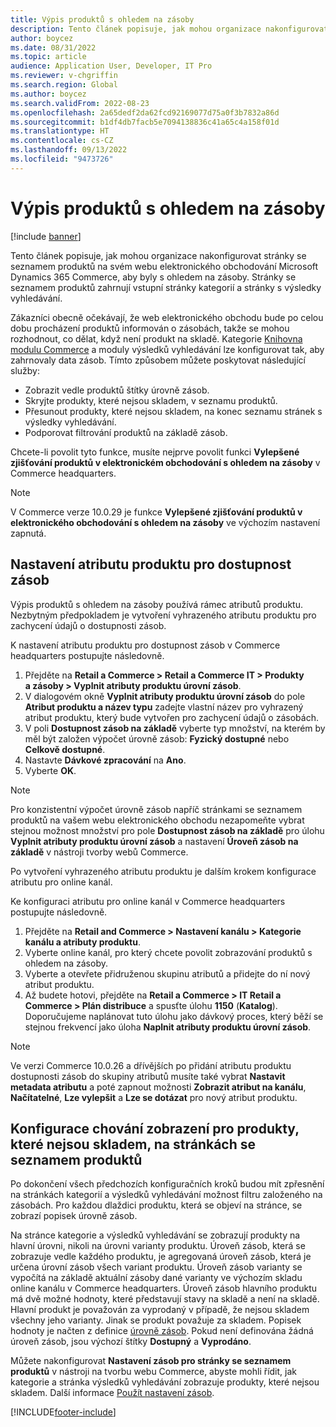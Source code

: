 ```yaml
---
title: Výpis produktů s ohledem na zásoby
description: Tento článek popisuje, jak mohou organizace nakonfigurovat stránky se seznamem produktů na svém webu elektronického obchodování Microsoft Dynamics 365 Commerce, aby byly s ohledem na zásoby.
author: boycez
ms.date: 08/31/2022
ms.topic: article
audience: Application User, Developer, IT Pro
ms.reviewer: v-chgriffin
ms.search.region: Global
ms.author: boycez
ms.search.validFrom: 2022-08-23
ms.openlocfilehash: 2a65dedf2da62fcd92169077d75a0f3b7832a86d
ms.sourcegitcommit: b1df4db7facb5e7094138836c41a65c4a158f01d
ms.translationtype: HT
ms.contentlocale: cs-CZ
ms.lasthandoff: 09/13/2022
ms.locfileid: "9473726"
---
```

# <a name="inventory-aware-product-listing"></a>Výpis produktů s ohledem na zásoby

[!include [banner](../includes/banner.md)]

Tento článek popisuje, jak mohou organizace nakonfigurovat stránky se seznamem produktů na svém webu elektronického obchodování Microsoft Dynamics 365 Commerce, aby byly s ohledem na zásoby. Stránky se seznamem produktů zahrnují vstupní stránky kategorií a stránky s výsledky vyhledávání.

Zákazníci obecně očekávají, že web elektronického obchodu bude po celou dobu procházení produktů informován o zásobách, takže se mohou rozhodnout, co dělat, když není produkt na skladě. Kategorie [Knihovna modulu Commerce](starter-kit-overview.md) a moduly výsledků vyhledávání lze konfigurovat tak, aby zahrnovaly data zásob. Tímto způsobem můžete poskytovat následující služby:

- Zobrazit vedle produktů štítky úrovně zásob.
- Skryjte produkty, které nejsou skladem, v seznamu produktů.
- Přesunout produkty, které nejsou skladem, na konec seznamu stránek s výsledky vyhledávání.
- Podporovat filtrování produktů na základě zásob.

Chcete-li povolit tyto funkce, musíte nejprve povolit funkci **Vylepšené zjišťování produktů v elektronickém obchodování s ohledem na zásoby** v Commerce headquarters.

> [!NOTE]
> V Commerce verze 10.0.29 je funkce **Vylepšené zjišťování produktů v elektronického obchodování s ohledem na zásoby** ve výchozím nastavení zapnutá.

## <a name="set-up-product-attribute-for-inventory-availability"></a>Nastavení atributu produktu pro dostupnost zásob

Výpis produktů s ohledem na zásoby používá rámec atributů produktu. Nezbytným předpokladem je vytvoření vyhrazeného atributu produktu pro zachycení údajů o dostupnosti zásob.

K nastavení atributu produktu pro dostupnost zásob v Commerce headquarters postupujte následovně.

1. Přejděte na **Retail a Commerce \> Retail a Commerce IT \> Produkty a zásoby \> Vyplnit atributy produktu úrovní zásob**.
1. V dialogovém okně **Vyplnit atributy produktu úrovní zásob** do pole **Atribut produktu a název typu** zadejte vlastní název pro vyhrazený atribut produktu, který bude vytvořen pro zachycení údajů o zásobách.
1. V poli **Dostupnost zásob na základě** vyberte typ množství, na kterém by měl být založen výpočet úrovně zásob: **Fyzický dostupné** nebo **Celkově dostupné**.
1. Nastavte **Dávkové zpracování** na **Ano**.
1. Vyberte **OK**.

> [!NOTE]
> Pro konzistentní výpočet úrovně zásob napříč stránkami se seznamem produktů na vašem webu elektronického obchodu nezapomeňte vybrat stejnou možnost množství pro pole **Dostupnost zásob na základě** pro úlohu **Vyplnit atributy produktu úrovní zásob** a nastavení **Úroveň zásob na základě** v nástroji tvorby webů Commerce.

Po vytvoření vyhrazeného atributu produktu je dalším krokem konfigurace atributu pro online kanál.

Ke konfiguraci atributu pro online kanál v Commerce headquarters postupujte následovně.

1. Přejděte na **Retail and Commerce \> Nastavení kanálu \> Kategorie kanálu a atributy produktu**.
1. Vyberte online kanál, pro který chcete povolit zobrazování produktů s ohledem na zásoby.
1. Vyberte a otevřete přidruženou skupinu atributů a přidejte do ní nový atribut produktu.
1. Až budete hotovi, přejděte na **Retail a Commerce \> IT Retail a Commerce \> Plán distribuce** a spusťte úlohu **1150** (**Katalog**). Doporučujeme naplánovat tuto úlohu jako dávkový proces, který běží se stejnou frekvencí jako úloha **Naplnit atributy produktu úrovní zásob**.

> [!NOTE]
> Ve verzi Commerce 10.0.26 a dřívějších po přidání atributu produktu dostupnosti zásob do skupiny atributů musíte také vybrat **Nastavit metadata atributu** a poté zapnout možnosti **Zobrazit atribut na kanálu**, **Načítatelné**, **Lze vylepšit** a **Lze se dotázat** pro nový atribut produktu.

## <a name="configure-the-display-behavior-for-out-of-stock-products-on-product-listing-pages"></a>Konfigurace chování zobrazení pro produkty, které nejsou skladem, na stránkách se seznamem produktů

Po dokončení všech předchozích konfiguračních kroků budou mít zpřesnění na stránkách kategorií a výsledků vyhledávání možnost filtru založeného na zásobách. Pro každou dlaždici produktu, která se objeví na stránce, se zobrazí popisek úrovně zásob.

Na stránce kategorie a výsledků vyhledávání se zobrazují produkty na hlavní úrovni, nikoli na úrovni varianty produktu. Úroveň zásob, která se zobrazuje vedle každého produktu, je agregovaná úroveň zásob, která je určena úrovní zásob všech variant produktu. Úroveň zásob varianty se vypočítá na základě aktuální zásoby dané varianty ve výchozím skladu online kanálu v Commerce headquarters. Úroveň zásob hlavního produktu má dvě možné hodnoty, které představují stavy na skladě a není na skladě. Hlavní produkt je považován za vyprodaný v případě, že nejsou skladem všechny jeho varianty. Jinak se produkt považuje za skladem. Popisek hodnoty je načten z definice [úrovně zásob](inventory-buffers-levels.md). Pokud není definována žádná úroveň zásob, jsou výchozí štítky **Dostupný** a **Vyprodáno**.

Můžete nakonfigurovat **Nastavení zásob pro stránky se seznamem produktů** v nástroji na tvorbu webu Commerce, abyste mohli řídit, jak kategorie a stránka výsledků vyhledávání zobrazuje produkty, které nejsou skladem. Další informace [Použít nastavení zásob](inventory-settings.md).

[!INCLUDE[footer-include](../includes/footer-banner.md)]
